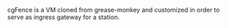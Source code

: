 cgFence is a VM cloned from grease-monkey and customized in order to serve as ingress gateway for a station.
